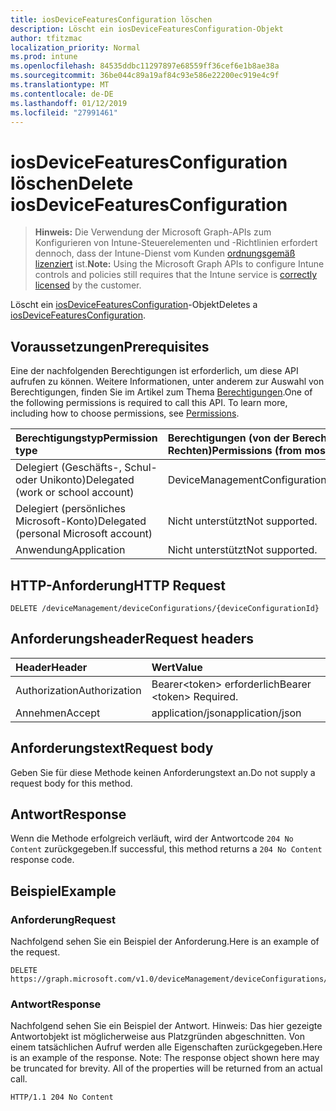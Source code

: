 ```yaml
---
title: iosDeviceFeaturesConfiguration löschen
description: Löscht ein iosDeviceFeaturesConfiguration-Objekt
author: tfitzmac
localization_priority: Normal
ms.prod: intune
ms.openlocfilehash: 84535ddbc11297897e68559ff36cef6e1b8ae38a
ms.sourcegitcommit: 36be044c89a19af84c93e586e22200ec919e4c9f
ms.translationtype: MT
ms.contentlocale: de-DE
ms.lasthandoff: 01/12/2019
ms.locfileid: "27991461"
---
```

# <a name="delete-iosdevicefeaturesconfiguration"></a><span data-ttu-id="79070-103">iosDeviceFeaturesConfiguration löschen</span><span class="sxs-lookup"><span data-stu-id="79070-103">Delete iosDeviceFeaturesConfiguration</span></span>

> <span data-ttu-id="79070-104">**Hinweis:** Die Verwendung der Microsoft Graph-APIs zum Konfigurieren von Intune-Steuerelementen und -Richtlinien erfordert dennoch, dass der Intune-Dienst vom Kunden [ordnungsgemäß lizenziert](https://go.microsoft.com/fwlink/?linkid=839381) ist.</span><span class="sxs-lookup"><span data-stu-id="79070-104">**Note:** Using the Microsoft Graph APIs to configure Intune controls and policies still requires that the Intune service is [correctly licensed](https://go.microsoft.com/fwlink/?linkid=839381) by the customer.</span></span>

<span data-ttu-id="79070-105">Löscht ein [iosDeviceFeaturesConfiguration](../resources/intune-deviceconfig-iosdevicefeaturesconfiguration.md)-Objekt</span><span class="sxs-lookup"><span data-stu-id="79070-105">Deletes a [iosDeviceFeaturesConfiguration](../resources/intune-deviceconfig-iosdevicefeaturesconfiguration.md).</span></span>
## <a name="prerequisites"></a><span data-ttu-id="79070-106">Voraussetzungen</span><span class="sxs-lookup"><span data-stu-id="79070-106">Prerequisites</span></span>
<span data-ttu-id="79070-p101">Eine der nachfolgenden Berechtigungen ist erforderlich, um diese API aufrufen zu können. Weitere Informationen, unter anderem zur Auswahl von Berechtigungen, finden Sie im Artikel zum Thema [Berechtigungen](/graph/permissions-reference).</span><span class="sxs-lookup"><span data-stu-id="79070-p101">One of the following permissions is required to call this API. To learn more, including how to choose permissions, see [Permissions](/graph/permissions-reference).</span></span>

|<span data-ttu-id="79070-109">Berechtigungstyp</span><span class="sxs-lookup"><span data-stu-id="79070-109">Permission type</span></span>|<span data-ttu-id="79070-110">Berechtigungen (von der Berechtigung mit den meisten Rechten zu der mit den wenigsten Rechten)</span><span class="sxs-lookup"><span data-stu-id="79070-110">Permissions (from most to least privileged)</span></span>|
|:---|:---|
|<span data-ttu-id="79070-111">Delegiert (Geschäfts-, Schul- oder Unikonto)</span><span class="sxs-lookup"><span data-stu-id="79070-111">Delegated (work or school account)</span></span>|<span data-ttu-id="79070-112">DeviceManagementConfiguration.ReadWrite.All</span><span class="sxs-lookup"><span data-stu-id="79070-112">DeviceManagementConfiguration.ReadWrite.All</span></span>|
|<span data-ttu-id="79070-113">Delegiert (persönliches Microsoft-Konto)</span><span class="sxs-lookup"><span data-stu-id="79070-113">Delegated (personal Microsoft account)</span></span>|<span data-ttu-id="79070-114">Nicht unterstützt</span><span class="sxs-lookup"><span data-stu-id="79070-114">Not supported.</span></span>|
|<span data-ttu-id="79070-115">Anwendung</span><span class="sxs-lookup"><span data-stu-id="79070-115">Application</span></span>|<span data-ttu-id="79070-116">Nicht unterstützt</span><span class="sxs-lookup"><span data-stu-id="79070-116">Not supported.</span></span>|

## <a name="http-request"></a><span data-ttu-id="79070-117">HTTP-Anforderung</span><span class="sxs-lookup"><span data-stu-id="79070-117">HTTP Request</span></span>
<!-- {
  "blockType": "ignored"
}
-->
``` http
DELETE /deviceManagement/deviceConfigurations/{deviceConfigurationId}
```

## <a name="request-headers"></a><span data-ttu-id="79070-118">Anforderungsheader</span><span class="sxs-lookup"><span data-stu-id="79070-118">Request headers</span></span>
|<span data-ttu-id="79070-119">Header</span><span class="sxs-lookup"><span data-stu-id="79070-119">Header</span></span>|<span data-ttu-id="79070-120">Wert</span><span class="sxs-lookup"><span data-stu-id="79070-120">Value</span></span>|
|:---|:---|
|<span data-ttu-id="79070-121">Authorization</span><span class="sxs-lookup"><span data-stu-id="79070-121">Authorization</span></span>|<span data-ttu-id="79070-122">Bearer&lt;token&gt; erforderlich</span><span class="sxs-lookup"><span data-stu-id="79070-122">Bearer &lt;token&gt; Required.</span></span>|
|<span data-ttu-id="79070-123">Annehmen</span><span class="sxs-lookup"><span data-stu-id="79070-123">Accept</span></span>|<span data-ttu-id="79070-124">application/json</span><span class="sxs-lookup"><span data-stu-id="79070-124">application/json</span></span>|

## <a name="request-body"></a><span data-ttu-id="79070-125">Anforderungstext</span><span class="sxs-lookup"><span data-stu-id="79070-125">Request body</span></span>
<span data-ttu-id="79070-126">Geben Sie für diese Methode keinen Anforderungstext an.</span><span class="sxs-lookup"><span data-stu-id="79070-126">Do not supply a request body for this method.</span></span>

## <a name="response"></a><span data-ttu-id="79070-127">Antwort</span><span class="sxs-lookup"><span data-stu-id="79070-127">Response</span></span>
<span data-ttu-id="79070-128">Wenn die Methode erfolgreich verläuft, wird der Antwortcode `204 No Content` zurückgegeben.</span><span class="sxs-lookup"><span data-stu-id="79070-128">If successful, this method returns a `204 No Content` response code.</span></span>

## <a name="example"></a><span data-ttu-id="79070-129">Beispiel</span><span class="sxs-lookup"><span data-stu-id="79070-129">Example</span></span>
### <a name="request"></a><span data-ttu-id="79070-130">Anforderung</span><span class="sxs-lookup"><span data-stu-id="79070-130">Request</span></span>
<span data-ttu-id="79070-131">Nachfolgend sehen Sie ein Beispiel der Anforderung.</span><span class="sxs-lookup"><span data-stu-id="79070-131">Here is an example of the request.</span></span>
``` http
DELETE https://graph.microsoft.com/v1.0/deviceManagement/deviceConfigurations/{deviceConfigurationId}
```

### <a name="response"></a><span data-ttu-id="79070-132">Antwort</span><span class="sxs-lookup"><span data-stu-id="79070-132">Response</span></span>
<span data-ttu-id="79070-p102">Nachfolgend sehen Sie ein Beispiel der Antwort. Hinweis: Das hier gezeigte Antwortobjekt ist möglicherweise aus Platzgründen abgeschnitten. Von einem tatsächlichen Aufruf werden alle Eigenschaften zurückgegeben.</span><span class="sxs-lookup"><span data-stu-id="79070-p102">Here is an example of the response. Note: The response object shown here may be truncated for brevity. All of the properties will be returned from an actual call.</span></span>
``` http
HTTP/1.1 204 No Content
```



